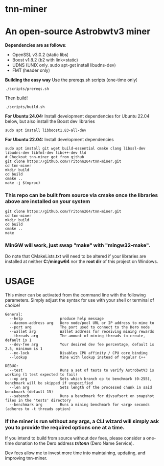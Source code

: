 # tnn-miner
# An open-source Astrobwtv3 miner

**Dependencies are as follows:**
  - OpenSSL v3.0.2 (static libs)
  - Boost v1.8.2 (b2 with link=static)
  - UDNS (UNIX only. sudo apt-get install libudns-dev)
  - FMT (header only)

**Building the easy way**
Use the prereqs.sh scripts (one-time only)
```
./scripts/prereqs.sh
```
Then build!
```
./scripts/build.sh
```

**For Ubuntu 24.04:**
Install development dependencies for Ubuntu 22.04 below, but also install the Boost dev libraries
```
sudo apt install libboost1.83-all-dev
```

**For Ubuntu 22.04:**
Install development dependencies
```
sudo apt install git wget build-essential cmake clang libssl-dev libudns-dev libfmt-dev libc++-dev lld 
# Checkout tnn-miner got from github
git clone https://github.com/Tritonn204/tnn-miner.git
cd tnn-miner
mkdir build
cd build
cmake ..
make -j $(nproc)
```

### This repo can be built from source via cmake once the libraries above are installed on your system
```
git clone https://github.com/Tritonn204/tnn-miner.git
cd tnn-miner
mkdir build
cd build
cmake ..
make
```
### MinGW will work, just swap "make" with "mingw32-make".

Do note that CMakeLists.txt will need to be altered if your libraries are installed at neither **C:/mingw64** nor the **root dir** of this project on Windows.

# USAGE
This miner can be activated from the command line with the following parameters. Simply adjust the syntax for use with your shell or terminal of choice!
```
General:
  --help                 produce help message
  --daemon-address arg   Dero node/pool URL or IP address to mine to
  --port arg             The port used to connect to the Dero node
  --wallet arg           Wallet address for receiving mining rewards
  --threads arg          The amount of mining threads to create, default is 1
  --dev-fee arg          Your desired dev fee percentage, default is 2.5, minimum is 1
  --no-lock              Disables CPU affinity / CPU core binding
  --lookup               Mine with lookup instead of regular C++

DEBUG:
  --test                 Runs a set of tests to verify AstrobwtV3 is working (1 test expected to fail)
  --op arg               Sets which branch op to benchmark (0-255), benchmark will be skipped if unspecified
  --len arg              Sets length of the processed chunk in said benchmark (default 15)
  --sabench              Runs a benchmark for divsufsort on snapshot files in the 'tests' directory
  --benchmark arg        Runs a mining benchmark for <arg> seconds (adheres to -t threads option) 
```
### If the miner is run without any args, a CLI wizard will simply ask you to provide the required options one at a time.

If you intend to build from source without dev fees, please consider a one-time donation to the Dero address **_tritonn_** (Dero Name Service). 

Dev fees allow me to invest more time into maintaining, updating, and improving tnn-miner.

